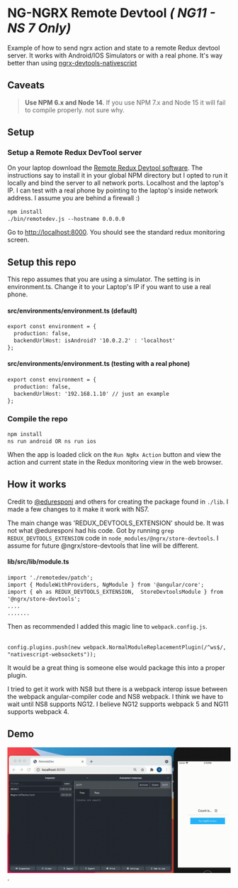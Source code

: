 # NG-NGRX Remote Devtool _( NG11 - NS 7 Only)_

Example of how to send ngrx action and state to a remote Redux devtool server. It works with Android/IOS Simulators or with a real phone.
It's way better than using [ngrx-devtools-nativescript](https://github.com/vakrilov/ngrx-devtools-nativescript#readme)

## Caveats

> **Use NPM 6.x and Node 14**.  If you use NPM 7.x and Node 15 it will fail to compile properly. not sure why.

## Setup

### Setup a Remote Redux DevTool server

On your laptop download the [Remote Redux Devtool software](https://github.com/zalmoxisus/remote-redux-devtools).
The instructions say to install it in your global NPM directory but I opted to run it locally and bind the server to all network ports. Localhost and the laptop's IP. I can test with a real phone by pointing to the laptop's inside network address. I assume you are behind a firewall :)

```
npm install
./bin/remotedev.js --hostname 0.0.0.0
```

Go to [http://localhost:8000](http://localhost:8000). You should see the standard redux monitoring screen.


## Setup this repo

This repo assumes that you are using a simulator. The setting is in environment.ts. Change it to your Laptop's IP if you want to use a real phone.

#### src/environments/environment.ts (default)

```
export const environment = {
  production: false,
  backendUrlHost: isAndroid? '10.0.2.2' : 'localhost'
};
```

#### src/environments/environment.ts (testing with a real phone)

```
export const environment = {
  production: false,
  backendUrlHost: '192.168.1.10' // just an example
};

```

### Compile the repo
```
npm install
ns run android OR ns run ios
```

When the app is loaded click on the `Run NgRx Action` button and view the action and current state in the Redux monitoring view in the web browser.


## How it works

Credit to [@eduresponi](https://github.com/edusperoni/ngrx-ns) and others for creating the package found in `./lib`. I made a few changes to it make it work with NS7.

The main change was 'REDUX_DEVTOOLS_EXTENSION' should be. It was not what @eduresponi had his code.
Got by running `grep REDUX_DEVTOOLS_EXTENSION` code in `node_modules/@ngrx/store-devtools`. I assume for future @ngrx/store-devtools that line will be different.

#### lib/src/lib/module.ts

```
import './remotedev/patch';
import { ModuleWithProviders, NgModule } from '@angular/core';
import { ɵh as REDUX_DEVTOOLS_EXTENSION,  StoreDevtoolsModule } from '@ngrx/store-devtools';
....
.......
```


Then as recommended I added this magic line to `webpack.config.js`.

```

config.plugins.push(new webpack.NormalModuleReplacementPlugin(/^ws$/, "nativescript-websockets"));

```

It would be a great thing is someone else would package this into a proper plugin.

I tried to get it work with NS8 but there is a webpack interop issue between the webpack angular-compiler code and NS8 webpack. I think we have to wait until NS8 supports NG12. I believe NG12 supports webpack 5 and NG11 supports webpack 4.

## Demo
![GIF Animation](demo.gif).

